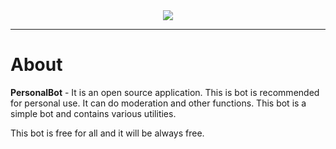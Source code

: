 <div align="center">
<img src="https://i.ibb.co/Fbp9GJ9/Pics-Art-09-26-03-44-18.jpg">
</div>
<hr>

# About
**PersonalBot** - It is an open source application. This is bot is recommended for personal use. It can do moderation and other functions. This bot is a simple bot and contains various utilities.

This bot is free for all and it will be always free.
